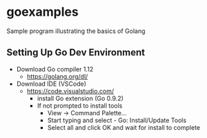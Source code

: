 # goexamples
Sample program illustrating the basics of Golang 

## Setting Up Go Dev Environment
- Download Go compiler 1.12
  - https://golang.org/dl/
- Download IDE (VSCode)
  - https://code.visualstudio.com/
    - install Go extension (Go 0.9.2)
    - If not prompted to install tools
      - View -> Command Palette...
      - Start typing and select - Go: Install/Update Tools
      - Select all and click OK and wait for install to complete